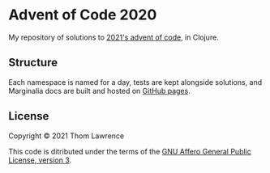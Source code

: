 # Advent of Code 2020

My repository of solutions to [2021's advent of code](https://adventofcode.com/2021), in Clojure.

## Structure

Each namespace is named for a day, tests are kept alongside solutions,
and Marginalia docs are built and hosted on [GitHub
pages](https://lemonwatcher.github.io/advent-of-code-2021/).

## License

Copyright © 2021 Thom Lawrence

This code is ditributed under the terms of the
[GNU Affero General Public License, version 3](https://www.gnu.org/licenses/agpl-3.0.en.html).
